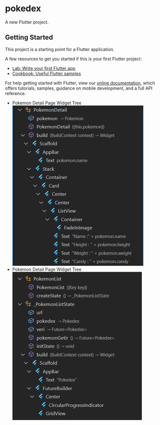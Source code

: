 # pokedex

A new Flutter project.

## Getting Started

This project is a starting point for a Flutter application.

A few resources to get you started if this is your first Flutter project:

- [Lab: Write your first Flutter app](https://flutter.dev/docs/get-started/codelab)
- [Cookbook: Useful Flutter samples](https://flutter.dev/docs/cookbook)

For help getting started with Flutter, view our
[online documentation](https://flutter.dev/docs), which offers tutorials,
samples, guidance on mobile development, and a full API reference.

- Pokemon Detail Page Widget Tree
![Detail Page Widget Tree](https://github.com/halilyilmaaz/Pokedex/blob/main/images/pokemon_detail.PNG?raw=true)
- Pokemon Detail Page Widget Tree
![Pokemon List Page Widget Tree](https://github.com/halilyilmaaz/Pokedex/blob/main/images/pokemon_list.PNG?raw=true)
